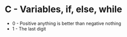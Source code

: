 # C - Variables, if, else, while

- 0 - Positive anything is better than negative nothing
- 1 - The last digit


